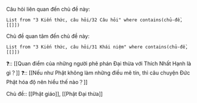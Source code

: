 Câu hỏi liên quan đến chủ đề này:
```dataview
List from "3 Kiến thức, câu hỏi/32 Câu hỏi" where contains(chủ-đề,[[]]) 
```

Chủ đề quan tâm đến chủ đề này:
```dataview
List from "3 Kiến thức, câu hỏi/31 Khái niệm" where contains(chủ-đề,[[]]) 
```
 
❓:: [[Quan điểm của những người phê phán Đại thừa với Thích Nhất Hạnh là gì？]] 
❓:: [[Nếu như Phật không làm những điều mê tín, thì câu chuyện Đức Phật hóa độ  nên hiểu thế nào？]]

Chủ đề:: [[Phật giáo]], [[Phật Đại thừa]]
